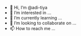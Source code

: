 - 👋 Hi, I’m @adi-tiya
- 👀 I’m interested in ...
- 🌱 I’m currently learning ...
- 💞️ I’m looking to collaborate on ...
- 📫 How to reach me ...

<!---
adi-tiya/adi-tiya is a ✨ special ✨ repository because its `README.md` (this file) appears on your GitHub profile.
You can click the Preview link to take a look at your changes.
--->
